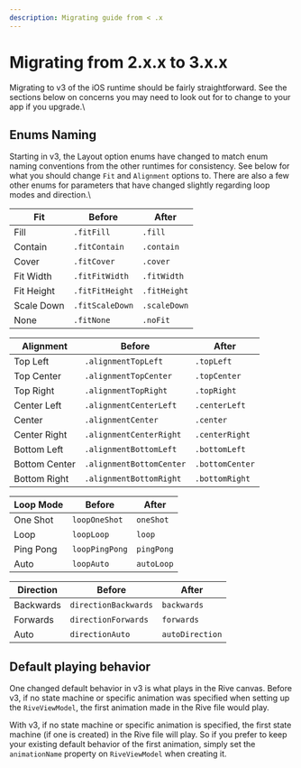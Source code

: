 ```yaml
---
description: Migrating guide from < .x
---
```


# Migrating from 2.x.x to 3.x.x

Migrating to v3 of the iOS runtime should be fairly straightforward. See the sections below on concerns you may need to look out for to change to your app if you upgrade.\


## Enums Naming

Starting in v3, the Layout option enums have changed to match enum naming conventions from the other runtimes for consistency. See below for what you should change `Fit` and `Alignment` options to. There are also a few other enums for parameters that have changed slightly regarding loop modes and direction.\


| Fit        | Before          | After        |
| ---------- | --------------- | ------------ |
| Fill       | `.fitFill`      | `.fill`      |
| Contain    | `.fitContain`   | `.contain`   |
| Cover      | `.fitCover`     | `.cover`     |
| Fit Width  | `.fitFitWidth`  | `.fitWidth`  |
| Fit Height | `.fitFitHeight` | `.fitHeight` |
| Scale Down | `.fitScaleDown` | `.scaleDown` |
| None       | `.fitNone`      | `.noFit`     |

| Alignment     | Before                   | After           |
| ------------- | ------------------------ | --------------- |
| Top Left      | `.alignmentTopLeft`      | `.topLeft`      |
| Top Center    | `.alignmentTopCenter`    | `.topCenter`    |
| Top Right     | `.alignmentTopRight`     | `.topRight`     |
| Center Left   | `.alignmentCenterLeft`   | `.centerLeft`   |
| Center        | `.alignmentCenter`       | `.center`       |
| Center Right  | `.alignmentCenterRight`  | `.centerRight`  |
| Bottom Left   | `.alignmentBottomLeft`   | `.bottomLeft`   |
| Bottom Center | `.alignmentBottomCenter` | `.bottomCenter` |
| Bottom Right  | `.alignmentBottomRight`  | `.bottomRight`  |

| Loop Mode | Before         | After      |
| --------- | -------------- | ---------- |
| One Shot  | `loopOneShot`  | `oneShot`  |
| Loop      | `loopLoop`     | `loop`     |
| Ping Pong | `loopPingPong` | `pingPong` |
| Auto      | `loopAuto`     | `autoLoop` |

| Direction | Before               | After           |
| --------- | -------------------- | --------------- |
| Backwards | `directionBackwards` | `backwards`     |
| Forwards  | `directionForwards`  | `forwards`      |
| Auto      | `directionAuto`      | `autoDirection` |

## Default playing behavior

One changed default behavior in v3 is what plays in the Rive canvas. Before v3, if no state machine or specific animation was specified when setting up the `RiveViewModel`, the first animation made in the Rive file would play. &#x20;

With v3, if no state machine or specific animation is specified, the first state machine (if one is created) in the Rive file will play. So if you prefer to keep your existing default behavior of the first animation, simply set the `animationName` property on `RiveViewModel` when creating it.
